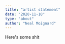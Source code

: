 ```yaml
---
title: "artist statement"
date: "2020-11-10"
type: "about"
author: "Neal Moignard"
---
```


Here's some shit